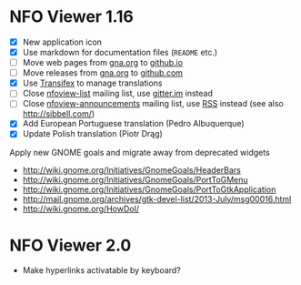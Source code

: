 NFO Viewer 1.16
===============

 * [X] New application icon
 * [X] Use markdown for documentation files (`README` etc.)
 * [ ] Move web pages from [gna.org][1.16a] to [github.io][1.16b]
 * [ ] Move releases from [gna.org][1.16c] to [github.com][1.16d]
 * [X] Use [Transifex][1.16e] to manage translations
 * [ ] Close [nfoview-list][1.16f] mailing list, use
       [gitter.im][1.16g] instead
 * [ ] Close [nfoview-announcements][1.16h] mailing list, use
       [RSS][1.16i] instead (see also <http://sibbell.com/>)
 * [X] Add European Portuguese translation (Pedro Albuquerque)
 * [X] Update Polish translation (Piotr Drąg)

Apply new GNOME goals and migrate away from deprecated widgets

 * <http://wiki.gnome.org/Initiatives/GnomeGoals/HeaderBars>
 * <http://wiki.gnome.org/Initiatives/GnomeGoals/PortToGMenu>
 * <http://wiki.gnome.org/Initiatives/GnomeGoals/PortToGtkApplication>
 * <http://mail.gnome.org/archives/gtk-devel-list/2013-July/msg00016.html>
 * <http://wiki.gnome.org/HowDoI/>

 [1.16a]: http://home.gna.org/nfoview/
 [1.16b]: http://otsaloma.github.io/nfoview
 [1.16c]: http://download.gna.org/nfoview/
 [1.16d]: http://github.com/otsaloma/nfoview/releases
 [1.16e]: http://www.transifex.com/projects/p/nfoview/
 [1.16f]: http://mail.gna.org/listinfo/nfoview-list/
 [1.16g]: http://gitter.im/otsaloma/nfoview
 [1.16h]: http://mail.gna.org/listinfo/nfoview-announcements/
 [1.16i]: http://github.com/otsaloma/nfoview/releases.atom

NFO Viewer 2.0
==============

 * Make hyperlinks activatable by keyboard?
